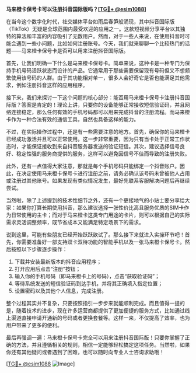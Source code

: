 **马来橙卡保号卡可以注册抖音国际版吗？[[TG💪+ @esim1088](https://t.me/s/esim1088)]**

在当今这个数字化时代，社交媒体平台如雨后春笋般涌现，其中抖音国际版（TikTok）无疑是全球范围内最受欢迎的应用之一。这款短视频分享平台以其独特的算法和丰富的内容吸引了无数用户。然而，对于一些人来说，在使用抖音时可能会遇到一些小问题，比如如何注册账号。今天，我们就来聊聊一个比较热门的话题——马来橙卡保号卡是否可以用来注册抖音国际版。

首先，让我们明确一下什么是马来橙卡保号卡。简单来说，这种卡是一种专门为保持手机号码活跃状态而设计的产品。它通常用于那些需要保留现有号码但又不想频繁使用该号码的人群。由于其功能相对单一，很多人会好奇它是否也能满足其他需求，例如注册抖音这样的应用程序。

接下来，我们来探讨一下这个问题的核心部分：能否用马来橙卡保号卡注册抖音国际版？答案是肯定的！理论上讲，只要你的设备能够正常接收短信验证码，并且网络连接稳定，那么任何有效的手机号码都可以用来完成抖音的注册流程。而马来橙卡作为一种合法有效的通信工具，自然也具备这样的能力。

不过，在实际操作过程中，还是有一些需要注意的地方。首先，确保你的马来橙卡已经成功激活并且可以正常使用。这一步非常重要，因为只有当卡处于正常工作状态时，才能保证接收到来自抖音服务器发送的验证短信。其次，建议选择信号良好、稳定性强的服务商提供的服务，这样可以避免因信号不佳而导致的注册失败。

此外，还有一点值得大家注意，那就是每个手机号码只能绑定一个抖音账户。因此，在决定使用马来橙卡保号卡进行注册之前，请务必确认该号码未曾被他人占用或注册过其他账号。如果发现有类似情况发生，最好先联系客服解决问题后再继续尝试。

当然啦，除了上述提到的技术性细节之外，还有一个更接地气的小贴士要分享给大家：如果你打算长期使用抖音，那么建议选择一张性价比高且服务优质的SIM卡作为日常使用的主卡；而对于马来橙卡这类专门用途的卡片，则可以根据自己的实际需求灵活调整频率，既节省成本又能满足特定场景下的需求。

说到这里，可能有些朋友已经开始跃跃欲试了。那么接下来就进入实操环节吧！首先，你需要准备好一部支持双卡双待功能的智能手机以及一张马来橙卡保号卡。然后按照以下步骤逐步操作：

1. 下载并安装最新版本的抖音应用程序；
2. 打开应用后点击“注册”按钮；
3. 输入你的手机号码（即马来橙卡上的号码），点击“获取验证码”；
4. 等待系统发送的短信验证码到达手机，并将其正确填入指定位置；
5. 设置密码以及其他个人信息，完成注册。

整个过程其实并不复杂，只要按照指引一步步来就能顺利完成。而且值得一提的是，随着技术的进步，现在许多运营商都提供了更加便捷的服务方式，比如通过线上渠道直接申请开通新的号码或者更换套餐等。这样一来，不仅提高了效率，也为用户带来了更多的便利。

最后再强调一遍：马来橙卡保号卡完全可以用来注册抖音国际版！只要你掌握了正确的方法，并且遵循相关的规则，相信一定能够轻松搞定这项任务。当然啦，如果你还有其他疑问或者遇到了困难，也可以随时向专业人士咨询求助哦！

[[TG💪+ @esim1088](https://t.me/s/esim1088) ![Image](https://i.postimg.cc/4NQfJmqS/Snipaste-2025-05-13-00-14-12.png)]